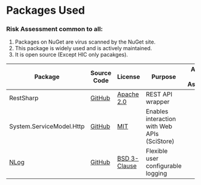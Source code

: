 

# Packages Used

### Risk Assessment common to all:
1. Packages on NuGet are virus scanned by the NuGet site.
2. This package is widely used and is actively maintained.
3. It is open source (Except HIC only pacakges).

| Package                           | Source Code                                             | License                                                                   | Purpose                                       | Additional Risk Assessment |
| --------------------------------- | ------------------------------------------------------- | ------------------------------------------------------------------------- | --------------------------------------------- | -------------------------- |
| RestSharp                         | [GitHub](https://github.com/restsharp/RestSharp)        | [Apache 2.0](https://github.com/restsharp/RestSharp/blob/dev/LICENSE.txt) | REST API wrapper                              |                            |
| System.ServiceModel.Http          | [GitHub](https://github.com/dotnet/corefx)              | [MIT](https://opensource.org/licenses/MIT)                                | Enables interaction with Web APIs (SciStore)  |                            |
| [NLog](https://nlog-project.org/) | [GitHub](https://github.com/NLog/NLog)                  | [BSD 3-Clause](https://github.com/NLog/NLog/blob/dev/LICENSE.txt)         | Flexible user configurable logging            |                            |
